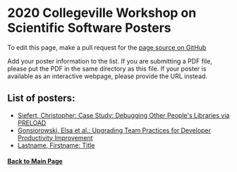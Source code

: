 # 2020 Collegeville Workshop on Scientific Software Posters

To edit this page, make a pull request for the [page source on GitHub](https://github.com/Collegeville/CW20/blob/master/WorkshopResources/Posters/PosterList.md)

Add your poster information to the list.  If you are submitting a PDF file, please put the PDF in the same directory as this file.  If your poster is available as an interactive webpage, please provide the URL instead.

## List of posters:
- [Siefert, Christopher: Case Study: Debugging Other People's Libraries via PRELOAD](Siefert_Christopher_Elliott_James_Collegeville_2020.pdf)
- [Gonsiorowski, Elsa et al.: Upgrading Team Practices for Developer Productivity Improvement](UpgradingTeamPractices.pdf)
- [Lastname, Firstname: Title](file.pdf-or-URL)


#### [Back to Main Page](../../index.md)
